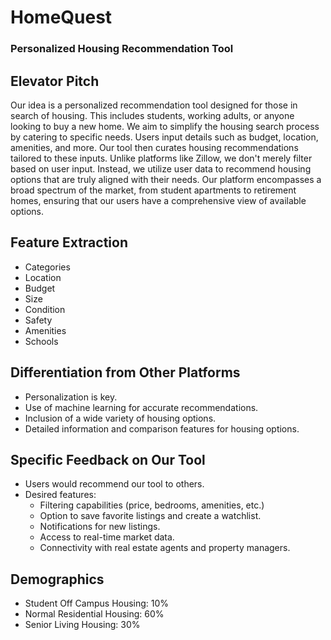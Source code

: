 # HomeQuest
### Personalized Housing Recommendation Tool

## Elevator Pitch
Our idea is a personalized recommendation tool designed for those in search of housing. This includes students, working adults, or anyone looking to buy a new home. We aim to simplify the housing search process by catering to specific needs. Users input details such as budget, location, amenities, and more. Our tool then curates housing recommendations tailored to these inputs. Unlike platforms like Zillow, we don't merely filter based on user input. Instead, we utilize user data to recommend housing options that are truly aligned with their needs. Our platform encompasses a broad spectrum of the market, from student apartments to retirement homes, ensuring that our users have a comprehensive view of available options.

## Feature Extraction
- Categories
- Location
- Budget
- Size
- Condition
- Safety
- Amenities
- Schools

## Differentiation from Other Platforms
- Personalization is key.
- Use of machine learning for accurate recommendations.
- Inclusion of a wide variety of housing options.
- Detailed information and comparison features for housing options.

## Specific Feedback on Our Tool
- Users would recommend our tool to others.
- Desired features:
  - Filtering capabilities (price, bedrooms, amenities, etc.)
  - Option to save favorite listings and create a watchlist.
  - Notifications for new listings.
  - Access to real-time market data.
  - Connectivity with real estate agents and property managers.

## Demographics
- Student Off Campus Housing: 10%
- Normal Residential Housing: 60%
- Senior Living Housing: 30%
